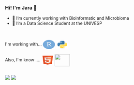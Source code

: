 ### Hi! I'm Jara 👩


- 🧬 I’m currently working with Bioinformatic and Microbioma
- 🌱 I’m a Data Science Student at the UNIVESP 

##

<div style="display: inline_block"><br>
I'm working with...

  <img align="center" alt="Rafa-Js" height="30" width="40" src="https://raw.githubusercontent.com/devicons/devicon/master/icons/rstudio/rstudio-plain.svg">
  <img align="center" alt="Rafa-Python" height="30" width="40" src="https://raw.githubusercontent.com/devicons/devicon/master/icons/python/python-original.svg">

<div style="display: inline_block"><br>
Also, I'm know ....
  <img align="center"  height="30" width="40" src="https://raw.githubusercontent.com/devicons/devicon/master/icons/html5/html5-original.svg">  
  <img align="center"  height="40" width="50" src="https://www.knime.com/images/knime-logo.svg">
</div>

##

<div> 
 	 <a href="https://www.researchgate.net/profile/Maria-Montibeller" target="_blank"><img src="https://img.shields.io/badge/Research_Gate-00CCBB.svg?&style=for-the-badge&logo=ResearchGate&logoColor=white" target="_blank"></a>
  <a href="https://br.linkedin.com/in/mariajaramontibeller" target="_blank"><img src="https://img.shields.io/badge/-LinkedIn-%230077B5?style=for-the-badge&logo=linkedin&logoColor=white" target="_blank"></a> 
  
</div>
